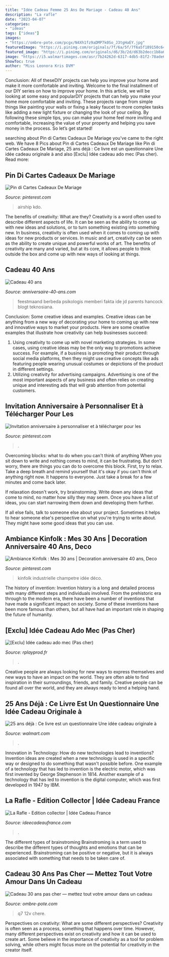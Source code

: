 ```yaml
---
title: "Idée Cadeau Femme 25 Ans De Mariage - Cadeau 40 Ans"
description: "La rafle"
date: "2023-04-07"
categories:
- "ideas"
tags: ["ideas"]
images:
- "https://ombre-pote.com/pcgx/N4Xh1fz9aDMP7k0So_J3tgHaEY.jpg"
featuredImage: "https://i.pinimg.com/originals/7f/6a/5f/7f6a5f189150c64ec2641413914fdce4.jpg"
featured_image: "https://i.pinimg.com/originals/d6/3b/2d/d63b2decc1b8a6451d4e917f2d0768ac.jpg"
image: "https://i5.walmartimages.com/asr/7b24262d-6317-4db5-81f2-78ade65b8e01_1.329755ca995e513f1a0ed9ac6575fa1c.jpeg?odnWidth=612&amp;odnHeight=612&amp;odnBg=ffffff"
ShowToc: true
author: "Miss Leonora Kris DVM"
---
```



Conclusion: All of theseDIY projects can help you improve your home and make it more comfortable and inviting.
Welcome to the final installment of our DIY series on how to improve your home. In this article, we will be looking at some easy and popularDIY projects that can help you make your home more comfortable and inviting. These projects range from simple things like painting your walls or fixing a leaky faucet to more complex tasks like adding a new light fixture or changing the look of your ceiling. By following these simple tips, you can make your home feel more inviting and comfortable, increasing the value of your property and helping you save money in the process. So let’s get started!

	

		
searching about Pin di Cartes Cadeaux De Mariage you've came to the right web. We have 8 Pics about Pin di Cartes Cadeaux De Mariage like Pin di Cartes Cadeaux De Mariage, 25 ans déjà : Ce livre est un questionnaire Une idée cadeau originale à and also [Exclu] Idée cadeau ado mec (Pas cher). Read more:
		
    
## Pin Di Cartes Cadeaux De Mariage

<img loading=lazy src="https://i.pinimg.com/originals/d6/3b/2d/d63b2decc1b8a6451d4e917f2d0768ac.jpg" onerror="this.onerror=null;this.src='https://tse1.mm.bing.net/th?id=OIP.xpR3HTzBcH65JFCuTvw28AHaHa&amp;pid=15.1';" alt="Pin di Cartes Cadeaux De Mariage">

_Source: pinterest.com_

>airship kdo. 

	

The benefits of creativity: What are they?
Creativity is a word often used to describe different aspects of life. It can be seen as the ability to come up with new ideas and solutions, or to turn something existing into something new. In business, creativity is often used when it comes to coming up with ideas for new products or services. In music and art, creativity can be seen as the ability to create unique and powerful works of art. The benefits of creativity are many and varied, but at its core, it allows people to think outside the box and come up with new ways of looking at things.

    
## Cadeau 40 Ans

<img loading=lazy src="http://www.anniversaire-40-ans.com/images/article/cadeau-40-ans.jpg" onerror="this.onerror=null;this.src='https://tse2.mm.bing.net/th?id=OIP.MbwSPPWq97Nca2wunaMPKQHaE7&amp;pid=15.1';" alt="Cadeau 40 ans">

_Source: anniversaire-40-ans.com_

>feestmaand berbeda psikologis memberi fakta ide jd parents hancock blogt teknosiana. 

	

Conclusion: Some creative ideas and examples.
Creative ideas can be anything from a new way of decorating your home to coming up with new and innovative ways to market your products. Here are some creative examples that illustrate how creativity can help businesses succeed:
1. Using creativity to come up with novel marketing strategies. In some cases, using creative ideas may be the only way to promotions achieve success. For example, if a business is promoting their product through social media platforms, then they might use creative concepts like ads featuring people wearing unusual costumes or depictions of the product in different settings.
2. Utilizing creativity for advertising campaigns. Advertising is one of the most important aspects of any business and often relies on creating unique and interesting ads that will grab attention from potential customers.

    
## Invitation Anniversaire à Personnaliser Et à Télécharger Pour Les

<img loading=lazy src="https://i.pinimg.com/originals/8e/b1/95/8eb195d9267809165f4cff115339993d.jpg" onerror="this.onerror=null;this.src='https://tse1.mm.bing.net/th?id=OIP.tJIeTwMB1w4Z7piYPPXKswHaFC&amp;pid=15.1';" alt="Invitation anniversaire à personnaliser et à télécharger pour les">

_Source: pinterest.com_

>. 

	

Overcoming blocks: what to do when you can't think of anything
When you sit down to write and nothing comes to mind, it can be frustrating. But don't worry, there are things you can do to overcome this block.
First, try to relax. Take a deep breath and remind yourself that it's okay if you can't think of anything right now. It happens to everyone. Just take a break for a few minutes and come back later.

If relaxation doesn't work, try brainstorming. Write down any ideas that come to mind, no matter how silly they may seem. Once you have a list of ideas, you can start narrowing them down and developing them further.

If all else fails, talk to someone else about your project. Sometimes it helps to hear someone else's perspective on what you're trying to write about. They might have some good ideas that you can use.

    
## Ambiance Kinfolk : Mes 30 Ans | Decoration Anniversaire 40 Ans, Deco

<img loading=lazy src="https://i.pinimg.com/originals/7f/6a/5f/7f6a5f189150c64ec2641413914fdce4.jpg" onerror="this.onerror=null;this.src='https://tse4.mm.bing.net/th?id=OIP.TOhtSpN9Pop8v7ied74NmAAAAA&amp;pid=15.1';" alt="Ambiance Kinfolk : Mes 30 ans | Decoration anniversaire 40 ans, Deco">

_Source: pinterest.com_

>kinfolk industrielle champetre idée déco. 

	

The history of invention:
Invention history is a long and detailed process with many different steps and individuals involved. From the prehistoric era through to the modern era, there have been a number of inventions that have made a significant impact on society. Some of these inventions have been more famous than others, but all have had an important role in shaping the future of humanity.

    
## [Exclu] Idée Cadeau Ado Mec (Pas Cher)

<img loading=lazy src="https://rplayprod.fr/wp-content/uploads/4593/idée-cadeau-pour-mon-copain-18-ans-5ebd10e8c868a.png" onerror="this.onerror=null;this.src='https://tse1.mm.bing.net/th?id=OIP.8kajpVylXMHb4Mv-8CykjgHaHO&amp;pid=15.1';" alt="[Exclu] Idée cadeau ado mec (Pas cher)">

_Source: rplayprod.fr_

>. 

	

Creative people are always looking for new ways to express themselves and new ways to have an impact on the world. They are often able to find inspiration in their surroundings, friends, and family. Creative people can be found all over the world, and they are always ready to lend a helping hand.

    
## 25 Ans Déjà : Ce Livre Est Un Questionnaire Une Idée Cadeau Originale à

<img loading=lazy src="https://i5.walmartimages.com/asr/7b24262d-6317-4db5-81f2-78ade65b8e01_1.329755ca995e513f1a0ed9ac6575fa1c.jpeg?odnWidth=612&amp;odnHeight=612&amp;odnBg=ffffff" onerror="this.onerror=null;this.src='https://tse4.mm.bing.net/th?id=OIP.WJ13anfXMTslOGzjsYJr6wHaHa&amp;pid=15.1';" alt="25 ans déjà : Ce livre est un questionnaire Une idée cadeau originale à">

_Source: walmart.com_

>. 

	

Innovation in Technology: How do new technologies lead to inventions?
Invention ideas are created when a new technology is used in a specific way or designed to do something that wasn't possible before. One example of a technology that has led to invention is the electric motor, which was first invented by George Stephenson in 1814. Another example of a technology that has led to invention is the digital computer, which was first developed in 1947 by IBM.

    
## La Rafle - Edition Collector | Idée Cadeau France

<img loading=lazy src="http://ecx.images-amazon.com/images/I/51x6uLl8yNL.jpg" onerror="this.onerror=null;this.src='https://tse1.mm.bing.net/th?id=OIP.XTgdqiPeuEsHakQpQuVpYAHaL3&amp;pid=15.1';" alt="La Rafle - Edition collector | Idée Cadeau France">

_Source: ideecadeaufrance.com_

>. 

	

The different types of brainstroming
Brainstroming is a term used to describe the different types of thoughts and emotions that can be experienced. Brainstroming can be positive or negative, but it is always associated with something that needs to be taken care of.

    
## Cadeau 30 Ans Pas Cher — Mettez Tout Votre Amour Dans Un Cadeau

<img loading=lazy src="https://ombre-pote.com/pcgx/N4Xh1fz9aDMP7k0So_J3tgHaEY.jpg" onerror="this.onerror=null;this.src='https://tse2.mm.bing.net/th?id=OIP._r3tM1oPqLYrnHJCQKdfLAAAAA&amp;pid=15.1';" alt="Cadeau 30 ans pas cher — mettez tout votre amour dans un cadeau">

_Source: ombre-pote.com_

>q7 12v chere. 

	

Perspectives on creativity: What are some different perspectives?
Creativity is often seen as a process, something that happens over time. However, many different perspectives exist on creativity and how it can be used to create art. Some believe in the importance of creativity as a tool for problem solving, while others might focus more on the potential for creativity in the creator itself.

